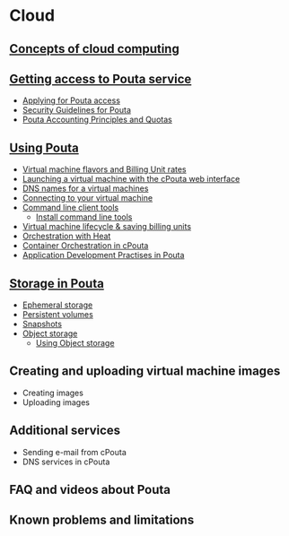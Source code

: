 # Cloud

## [Concepts of cloud computing](concepts.md)

## [Getting access to Pouta service](access-main.md)
* [Applying for Pouta access](get-access.md)
* [Security Guidelines for Pouta](security.md)
* [Pouta Accounting Principles and Quotas](accounting.md)

## [Using Pouta](usage.md)
* [Virtual machine flavors and Billing Unit rates](vm-flavors-and-billing.md)
* [Launching a virtual machine with the cPouta web interface](launch-vm-from-web-gui.md)
* [DNS names for a virtual machines](dns.md)
* [Connecting to your virtual machine](connecting-to-vm.md)
* [Command line client tools](command-line-tools.md)
    * [Install command line tools](install-client.md)
* [Virtual machine lifecycle & saving billing units](vm-lifecycle.md)
* [Orchestration with Heat](heat-orchestration.md)
* [Container Orchestration in cPouta](pouta-container-orchestration.md)
* [Application Development Practises in Pouta](application-dev.md)

## [Storage in Pouta](storage.md)
* [Ephemeral storage](ephemeral-storage.md)
* [Persistent volumes](persistent-volumes.md)
* [Snapshots](snapshots.md)
* [Object storage](object-storage-main.md)
    * [Using Object storage](using-object-storage.md)

## Creating and uploading virtual machine images

* Creating images
* Uploading images

## Additional services
* Sending e-mail from cPouta
* DNS services in cPouta

## FAQ and videos about Pouta

## Known problems and limitations
